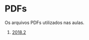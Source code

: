 # PDFs

Os arquivos PDFs utilizados nas aulas.

1. [2018.2](https://github.com/dobbinx3/maua/tree/master/pae/desenvolvimento_de_sites_responsivos_modernos/pdfs/2018_2)